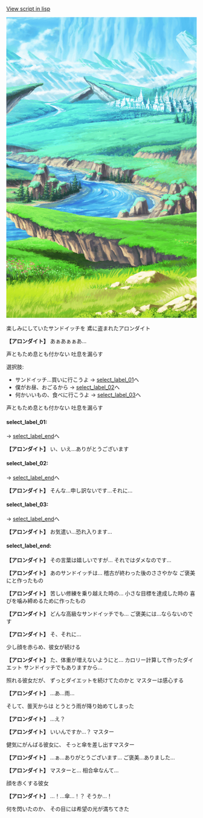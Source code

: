 [View script in lisp](../scripts/10072202.txt)

![plain.png](../images/backgrounds/plain.png)

楽しみにしていたサンドイッチを
鳶に盗まれたアロンダイト

**【アロンダイト】**
あぁあぁぁあ…

声ともため息とも付かない
吐息を漏らす

選択肢:
- サンドイッチ…買いに行こうよ → [select_label_01](#select_label_01)へ
- 僕がお昼、おごるから → [select_label_02](#select_label_02)へ
- 何かいいもの、食べに行こうよ → [select_label_03](#select_label_03)へ

声ともため息とも付かない
吐息を漏らす

#### select_label_01:
 → [select_label_end](#select_label_end)へ

**【アロンダイト】**
い、いえ…ありがとうございます

#### select_label_02:
 → [select_label_end](#select_label_end)へ

**【アロンダイト】**
そんな…申し訳ないです…それに…

#### select_label_03:
 → [select_label_end](#select_label_end)へ

**【アロンダイト】**
お気遣い…恐れ入ります…

#### select_label_end:

**【アロンダイト】**
その言葉は嬉しいですが…
それではダメなのです…

**【アロンダイト】**
あのサンドイッチは…
稽古が終わった後のささやかな
ご褒美にと作ったもの

**【アロンダイト】**
苦しい修練を乗り越えた時の…
小さな目標を達成した時の
喜びを噛み締めるために作ったもの

**【アロンダイト】**
どんな高級なサンドイッチでも…
ご褒美には…ならないのです

**【アロンダイト】**
そ、それに…

少し顔を赤らめ、彼女が続ける

**【アロンダイト】**
た、体重が増えないようにと…
カロリー計算して作ったダイエット
サンドイッチでもありますから…

照れる彼女だが、
ずっとダイエットを続けてたのかと
マスターは感心する

**【アロンダイト】**
…あ…雨…

そして、曇天からは
とうとう雨が降り始めてしまった

**【アロンダイト】**
…え？

**【アロンダイト】**
いいんですか…？
マスター

健気にがんばる彼女に、
そっと傘を差し出すマスター

**【アロンダイト】**
…ぁ…ありがとうございます…
ご褒美…ありました…

**【アロンダイト】**
マスターと…
相合傘なんて…

顔を赤くする彼女

**【アロンダイト】**
…！…傘…！？
そうか…！

何を閃いたのか、
その目には希望の光が満ちてきた